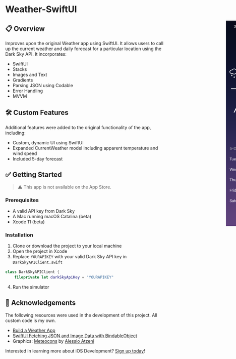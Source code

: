 # Weather-SwiftUI

<div style="width: 1000px; height 600px;"><img src="screenshot1.png" width="30%" height="30%" align="right"></div>


## :clipboard: Overview

Improves upon the original Weather app using SwiftUI. It allows users to call up the current weather and daily forecast for a particular location using the Dark Sky API. It incorporates:

- SwiftUI
- Stacks
- Images and Text
- Gradients
- Parsing JSON using Codable
- Error Handling
- MVVM

## :hammer_and_wrench: Custom Features

Additional features were added to the original functionality of the app, including:

- Custom, dynamic UI using SwiftUI
- Expanded CurrentWeather model including apparent temperature and wind speed
- Included 5-day forecast

## :white_check_mark: Getting Started

> :warning: This app is not available on the App Store.

### Prerequisites

- A valid API key from Dark Sky
- A Mac running macOS Catalina (beta)
- Xcode 11 (beta)

### Installation

1. Clone or download the project to your local machine
2. Open the project in Xcode
3. Replace `YOURAPIKEY` with your valid Dark Sky API key in `DarkSkyAPIClient.swift`

```swift
class DarkSkyAPIClient {
    fileprivate let darkSkyApiKey = "YOURAPIKEY"
```

4. Run the simulator

## :clap: Acknowledgements

The following resources were used in the development of this project. All custom code is my own.

- [Build a Weather App](https://teamtreehouse.com/library/build-a-weather-app-5)
- [SwiftUI Fetching JSON and Image Data with BindableObject](https://www.youtube.com/watch?v=xT4wGOc2jd4)
- Graphics: [Meteocons](https://www.iconfinder.com/iconsets/meteocons) by [Alessio Atzeni](https://www.iconfinder.com/Bluxart)

Interested in learning more about iOS Development? [Sign up today](http://referrals.trhou.se/bobbyconti1)!
